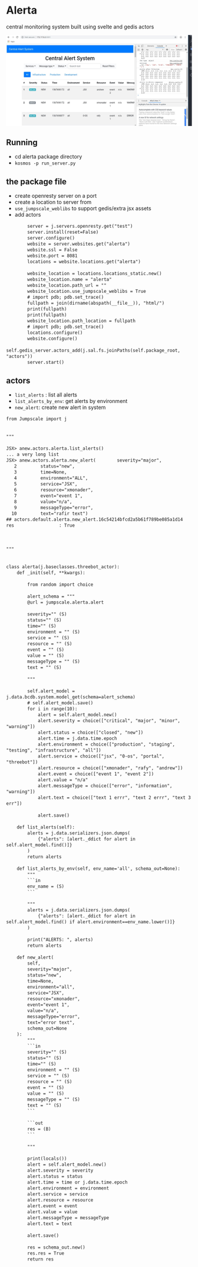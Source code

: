 # Alerta

central monitoring system built using svelte and gedis actors

![alerta](./alerta.jpg)

## Running 

- cd alerta package directory
- `kosmos -p run_server.py`


## the package file

- create openresty server on a port
- create a location to server from
- `use_jumpscale_weblibs` to support gedis/extra jsx assets
- add actors

```python3
        server = j.servers.openresty.get("test")
        server.install(reset=False)
        server.configure()
        website = server.websites.get("alerta")
        website.ssl = False
        website.port = 8081
        locations = website.locations.get("alerta")

        website_location = locations.locations_static.new()
        website_location.name = "alerta"
        website_location.path_url = ""
        website_location.use_jumpscale_weblibs = True
        # import pdb; pdb.set_trace()
        fullpath = join(dirname(abspath(__file__)), "html/")
        print(fullpath)
        print(fullpath)
        website_location.path_location = fullpath
        # import pdb; pdb.set_trace()
        locations.configure()
        website.configure()
        self.gedis_server.actors_add(j.sal.fs.joinPaths(self.package_root, "actors"))
        server.start()
```


## actors

- `list_alerts` : list all alerts 
- `list_alerts_by_env`: get alerts by environment
- `new_alert`: create new alert in system
```python3
from Jumpscale import j


"""

JSX> anew.actors.alerta.list_alerts() 
... a very long list
JSX> anew.actors.alerta.new_alert(        severity="major", 
   2         status="new", 
   3         time=None, 
   4         environment="ALL", 
   5         service="JSX", 
   6         resource="xmonader", 
   7         event="event 1", 
   8         value="n/a", 
   9         messageType="error", 
  10         text="rafir text")                                                                                        
## actors.default.alerta.new_alert.16c54214bfcd2a5b61f789be085a1d14
res                 : True



"""


class alerta(j.baseclasses.threebot_actor):
    def _init(self, **kwargs):

        from random import choice

        alert_schema = """
        @url = jumpscale.alerta.alert

        severity="" (S)
        status="" (S)
        time="" (S)  
        environment = "" (S)
        service = "" (S)
        resource = "" (S)
        event = "" (S)
        value = "" (S)
        messageType = "" (S)
        text = "" (S)

        """

        self.alert_model = j.data.bcdb.system.model_get(schema=alert_schema)
        # self.alert_model.save()
        for i in range(10):
            alert = self.alert_model.new()
            alert.severity = choice(["critical", "major", "minor", "warning"])
            alert.status = choice(["closed", "new"])
            alert.time = j.data.time.epoch
            alert.environment = choice(["production", "staging", "testing", "infrastructure", "all"])
            alert.service = choice(["jsx", "0-os", "portal", "threebot"])
            alert.resource = choice(["xmonader", "rafy", "andrew"])
            alert.event = choice(["event 1", "event 2"])
            alert.value = "n/a"
            alert.messageType = choice(["error", "information", "warning"])
            alert.text = choice(["text 1 errr", "text 2 errr", "text 3 err"])

            alert.save()

    def list_alerts(self):
        alerts = j.data.serializers.json.dumps(
            {"alerts": [alert._ddict for alert in self.alert_model.find()]}
        )
        return alerts

    def list_alerts_by_env(self, env_name='all', schema_out=None):
        """
        ```in
        env_name = (S)
        ```

        """
        alerts = j.data.serializers.json.dumps(
            {"alerts": [alert._ddict for alert in self.alert_model.find() if alert.environment==env_name.lower()]}
        )
        
        print("ALERTS: ", alerts)
        return alerts

    def new_alert(
        self,
        severity="major",
        status="new",
        time=None,
        environment="all",
        service="JSX",
        resource="xmonader",
        event="event 1",
        value="n/a",
        messageType="error",
        text="error text",
        schema_out=None
    ):
        """
        ```in 
        severity="" (S)
        status="" (S)
        time="" (S)  
        environment = "" (S)
        service = "" (S)
        resource = "" (S)
        event = "" (S)
        value = "" (S)
        messageType = "" (S)
        text = "" (S)
        ```

        ```out
        res = (B)
        ```        

        """

        print(locals())
        alert = self.alert_model.new()
        alert.severity = severity
        alert.status = status
        alert.time = time or j.data.time.epoch
        alert.environment = environment
        alert.service = service
        alert.resource = resource
        alert.event = event
        alert.value = value
        alert.messageType = messageType
        alert.text = text

        alert.save()

        res = schema_out.new()
        res.res = True
        return res
```